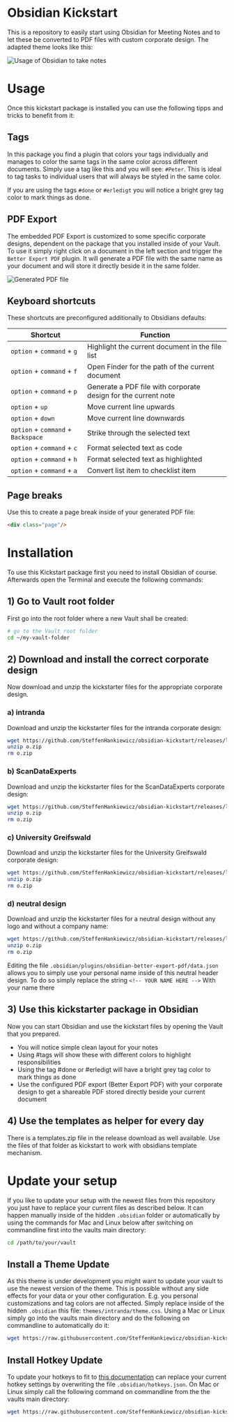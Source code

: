# Obsidian Kickstart
This is a repository to easily start using Obsidian for Meeting Notes and to let these be converted to PDF files with custom corporate design. The adapted theme looks like this:

![Usage of Obsidian to take notes](screenshot_1.png)

# Usage
Once this kickstart package is installed you can use the following tipps and tricks to benefit from it:

## Tags
In this package you find a plugin that colors your tags individually and manages to color the same tags in the same color across different documents. Simply use a tag like this and you will see: `#Peter`. This is ideal to tag tasks to individual users that will always be styled in the same color.

If you are using the tags `#done` or `#erledigt` you will notice a bright grey tag color to mark things as done.

## PDF Export
The embedded PDF Export is customized to some specific corporate designs, dependent on the package that you installed inside of your Vault. To use it simply right click on a document in the left section and trigger the `Better Export PDF` plugin. It will generate a PDF file with the same name as your document and will store it directly beside it in the same folder.

![Generated PDF file](screenshot_2.png)

## Keyboard shortcuts
These shortcuts are preconfigured additionally to Obsidians defaults:

| Shortcut                           | Function                                                       |
| ---------------------------------- | -------------------------------------------------------------- |
| `option` + `command` + `g`         | Highlight the current document in the file list                |
| `option` + `command` + `f`         | Open Finder for the path of the current document               |
| `option` + `command` + `p`         | Generate a PDF file with corporate design for the current note |
| `option` + `up`                    | Move current line upwards                                      |
| `option` + `down`                  | Move current line downwards                                    |
| `option` + `command` + `Backspace` | Strike through the selected text                               |
| `option` + `command` + `c`         | Format selected text as code                                   |
| `option` + `command` + `h`         | Format selected text as highlighted                            |
| `option` + `command` + `a`         | Convert list item to checklist item                            |

## Page breaks
Use this to create a page break inside of your generated PDF file:

```html
<div class="page"/>
```

# Installation
To use this Kickstart package first you need to install Obsidian of course. Afterwards open the Terminal and execute the following commands:

## 1) Go to Vault root folder
First go into the root folder where a new Vault shall be created:

```bash
# go to the Vault root folder
cd ~/my-vault-folder
```

## 2) Download and install the correct corporate design
Now download and unzip the kickstarter files for the appropriate corporate design.

### a) intranda 
Download and unzip the kickstarter files for the intranda corporate design:

```bash
wget https://github.com/SteffenHankiewicz/obsidian-kickstart/releases/latest/download/obsidian-intranda.zip -O o.zip
unzip o.zip
rm o.zip
```

### b) ScanDataExperts 
Download and unzip the kickstarter files for the ScanDataExperts corporate design:

```bash
wget https://github.com/SteffenHankiewicz/obsidian-kickstart/releases/latest/download/obsidian-sde.zip -O o.zip
unzip o.zip
rm o.zip
```

### c) University Greifswald 
Download and unzip the kickstarter files for the University Greifswald corporate design:

```bash
wget https://github.com/SteffenHankiewicz/obsidian-kickstart/releases/latest/download/obsidian-greifswald.zip -O o.zip
unzip o.zip
rm o.zip
```

### d) neutral design  
Download and unzip the kickstarter files for a neutral design without any logo and without a company name:

```bash
wget https://github.com/SteffenHankiewicz/obsidian-kickstart/releases/latest/download/obsidian-neutral.zip -O o.zip
unzip o.zip
rm o.zip
```
Editing the file `.obsidian/plugins/obsidian-better-export-pdf/data.json` allows you to simply use your personal name inside of this neutral header design. To do so simply replace the string `<!-- YOUR NAME HERE -->` With your name there


## 3) Use this kickstarter package in Obsidian
Now you can start Obsidian and use the kickstart files by opening the Vault that you prepared. 

- You will notice simple clean layout for your notes
- Using #tags will show these with different colors to highlight responsibilities
- Using the tag #done or #erledigt will have a bright grey tag color to mark things as done
- Use the configured PDF export (Better Export PDF) with your corporate design to get a shareable PDF stored directly beside your current document

## 4) Use the templates as helper for every day
There is a templates.zip file in the release download as well available. Use the files of that folder as kickstart to work with obsidians template mechanism.

# Update your setup
If you like to update your setup with the newest files from this repository you just have to replace your current files as described below. It can happen manually inside of the hidden `.obsidian` folder or automatically by using the commands for Mac and Linux below after switching on commandline first into the vaults main directory:

```bash
cd /path/to/your/vault
```

## Install a Theme Update
As this theme is under development you might want to update your vault to use the newest version of the theme. This is possible without any side effects for your data or your other configuration. E.g. you personal customizations and tag colors are not affected. Simply replace inside of the hidden `.obsidian` this file: `themes/intranda/theme.css`. Using a Mac or Linux simply go into the vaults main directory and do the following on commandline to automatically do it:

```bash
wget https://raw.githubusercontent.com/SteffenHankiewicz/obsidian-kickstart/refs/heads/main/.obsidian/themes/intranda/theme.css -O .obsidian/themes/intranda/theme.css
```

## Install Hotkey Update
To update your hotkeys to fit to [this documentation](#keyboard-shortcuts) can replace your current hotkey settings by overwriting the file `.obsidian/hotkeys.json`. On Mac or Linux simply call the following command on commandline from the the vaults main directory:

```bash
wget https://raw.githubusercontent.com/SteffenHankiewicz/obsidian-kickstart/refs/heads/main/.obsidian/hotkeys.json -O .obsidian/hotkeys.json
```
